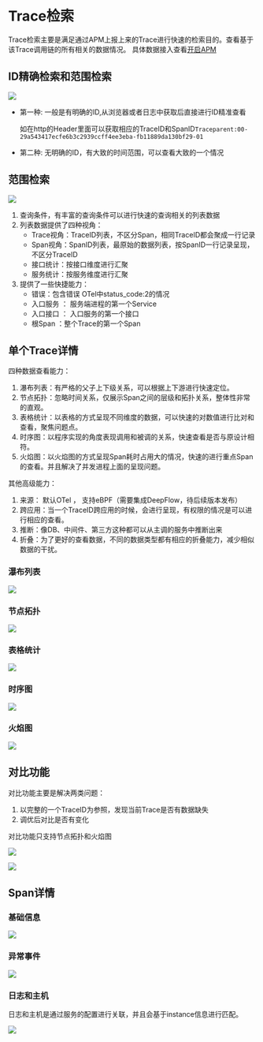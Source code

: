 # Trace检索

Trace检索主要是满足通过APM上报上来的Trace进行快速的检索目的。查看基于该Trace调用链的所有相关的数据情况。 具体数据接入查看[开启APM](../scene-apm/apm_monitor_overview.md)


## ID精确检索和范围检索

![](media/16915625175344.jpg)

- 第一种: 一般是有明确的ID,从浏览器或者日志中获取后直接进行ID精准查看

  如在http的Header里面可以获取相应的TraceID和SpanID`Traceparent:00-29a543417ecfe6b3c2939ccff4ee3eba-fb11889da130bf29-01`

- 第二种: 无明确的ID，有大致的时间范围，可以查看大致的一个情况

## 范围检索

![](media/16915629969323.jpg)

1. 查询条件，有丰富的查询条件可以进行快速的查询相关的列表数据
2. 列表数据提供了四种视角： 
    - Trace视角：TraceID列表，不区分Span，相同TraceID都会聚成一行记录
    - Span视角：SpanID列表，最原始的数据列表，按SpanID一行记录呈现，不区分TraceID
    - 接口统计：按接口维度进行汇聚
    - 服务统计：按服务维度进行汇聚
3. 提供了一些快捷能力：
    - 错误：包含错误 OTel中status_code:2的情况
    - 入口服务 ： 服务端进程的第一个Service
    - 入口接口 ： 入口服务的第一个接口   
    - 根Span ：整个Trace的第一个Span    

## 单个Trace详情
    
四种数据查看能力：

1. 瀑布列表：有严格的父子上下级关系，可以根据上下游进行快速定位。
2. 节点拓扑：忽略时间关系，仅展示Span之间的层级和拓扑关系，整体性非常的直观。
3. 表格统计：以表格的方式呈现不同维度的数据，可以快速的对数值进行比对和查看，聚焦问题点。
4. 时序图：以程序实现的角度表现调用和被调的关系，快速查看是否与原设计相符。
5. 火焰图：以火焰图的方式呈现Span耗时占用大的情况，快速的进行重点Span的查看。并且解决了并发进程上面的呈现问题。

其他高级能力：

1. 来源： 默认OTel ， 支持eBPF（需要集成DeepFlow，待后续版本发布）
2. 跨应用：当一个TraceID跨应用的时候，会进行呈现，有权限的情况是可以进行相应的查看。
3. 推断：像DB、中间件、第三方这种都可以从主调的服务中推断出来
4. 折叠：为了更好的查看数据，不同的数据类型都有相应的折叠能力，减少相似数据的干扰。


### 瀑布列表

![](media/16915642874323.jpg)


### 节点拓扑
![](media/16915652754192.jpg)


### 表格统计

![](media/16915653050154.jpg)


### 时序图

![](media/16915653596975.jpg)


### 火焰图

![](media/16915654017287.jpg)


## 对比功能

对比功能主要是解决两类问题：

1. 以完整的一个TraceID为参照，发现当前Trace是否有数据缺失
2. 调优后对比是否有变化

对比功能只支持节点拓扑和火焰图

![](media/16915657613288.jpg)

![](media/16915658023227.jpg)


## Span详情

### 基础信息

![](media/16915659360448.jpg)

### 异常事件

![](media/16915660474805.jpg)

### 日志和主机

日志和主机是通过服务的配置进行关联，并且会基于instance信息进行匹配。

![](media/16915667930054.jpg)







